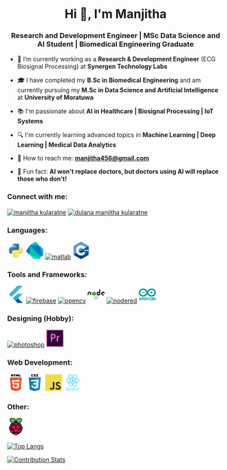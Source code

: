 <h1 align="center">Hi 👋, I'm Manjitha</h1>
<h3 align="center">Research and Development Engineer | MSc Data Science and AI Student | Biomedical Engineering Graduate</h3>

- 💼 I’m currently working as a **Research & Development Engineer** (ECG Biosignal Processing) at **Synergen Technology Labs**

- 🎓 I have completed my **B.Sc in Biomedical Engineering** and am currently pursuing my **M.Sc in Data Science and Artificial Intelligence** at **University of Moratuwa**

- 📚 I'm passionate about **AI in Healthcare | Biosignal Processing | IoT Systems**

- 🔍 I'm currently learning advanced topics in **Machine Learning | Deep Learning | Medical Data Analytics**

- 📧 How to reach me: **manjitha456@gmail.com**

- 🚀 Fun fact: **AI won't replace doctors, but doctors using AI will replace those who don't!**

<h3 align="left">Connect with me:</h3>
<p align="left">
<a href="https://linkedin.com/in/manjitha-kularatne" target="blank"><img align="center" src="https://raw.githubusercontent.com/rahuldkjain/github-profile-readme-generator/master/src/images/icons/Social/linked-in-alt.svg" alt="manjitha kularatne" height="30" width="40" /></a>
<a href="https://fb.com/dulana manjitha kularatne" target="blank"><img align="center" src="https://raw.githubusercontent.com/rahuldkjain/github-profile-readme-generator/master/src/images/icons/Social/facebook.svg" alt="dulana manjitha kularatne" height="30" width="40" /></a>
</p>

<h3 align="left">Languages:</h3>
<p align="left">
  <a href="https://www.python.org" target="_blank"><img src="https://raw.githubusercontent.com/devicons/devicon/master/icons/python/python-original.svg" alt="python" width="40" height="40"/></a>
  <a href="https://dart.dev/" target="_blank"><img src="https://raw.githubusercontent.com/devicons/devicon/1119b9f84c0290e0f0b38982099a2bd027a48bf1/icons/dart/dart-original.svg" alt="dart" width="40" height="40"/></a>
  <a href="https://www.mathworks.com/" target="_blank"><img src="https://upload.wikimedia.org/wikipedia/commons/2/21/Matlab_Logo.png" alt="matlab" width="40" height="40"/></a>
  <a href="https://www.w3schools.com/cpp/" target="_blank"><img src="https://raw.githubusercontent.com/devicons/devicon/master/icons/cplusplus/cplusplus-original.svg" alt="cplusplus" width="40" height="40"/></a>
</p>

<h3 align="left">Tools and Frameworks:</h3>
<p align="left">
  <a href="https://flutter.dev/" target="_blank"><img src="https://raw.githubusercontent.com/devicons/devicon/1119b9f84c0290e0f0b38982099a2bd027a48bf1/icons/flutter/flutter-original.svg" alt="flutter" width="40" height="40"/></a>
  <a href="https://firebase.google.com/" target="_blank"><img src="https://www.vectorlogo.zone/logos/firebase/firebase-ar21.svg" alt="firebase" width="80" height="40"/></a>
  <a href="https://opencv.org/" target="_blank"><img src="https://www.vectorlogo.zone/logos/opencv/opencv-icon.svg" alt="opencv" width="40" height="40"/></a>
  <a href="https://nodejs.org" target="_blank"><img src="https://raw.githubusercontent.com/devicons/devicon/master/icons/nodejs/nodejs-original-wordmark.svg" alt="nodejs" width="40" height="40"/></a>
  <a href="https://nodered.org/" target="_blank"><img src="http://nodered.org/node-red-icon.png" alt="nodered" width="40" height="40"/></a>
  <a href="https://www.arduino.cc/" target="_blank"><img src="https://raw.githubusercontent.com/devicons/devicon/1119b9f84c0290e0f0b38982099a2bd027a48bf1/icons/arduino/arduino-original-wordmark.svg" alt="arduino" width="40" height="40"/></a>
</p>

<h3 align="left">Designing (Hobby):</h3>
<p align="left">
  <a href="https://www.photoshop.com/en" target="_blank"><img src="https://upload.wikimedia.org/wikipedia/commons/a/af/Adobe_Photoshop_CC_icon.svg" alt="photoshop" width="40" height="40"/></a>
  <a href="https://www.adobe.com/products/premiere.html" target="_blank"><img src="https://raw.githubusercontent.com/devicons/devicon/master/icons/premierepro/premierepro-original.svg" alt="premierepro" width="40" height="40"/></a>
</p>

<h3 align="left">Web Development:</h3>
<p align="left">
  <a href="https://www.w3schools.com/html/" target="_blank"><img src="https://raw.githubusercontent.com/devicons/devicon/master/icons/html5/html5-original-wordmark.svg" alt="HTML" width="40" height="40"/></a>
  <a href="https://www.w3schools.com/css/" target="_blank"><img src="https://raw.githubusercontent.com/devicons/devicon/master/icons/css3/css3-original-wordmark.svg" alt="css3" width="40" height="40"/></a>
  <a href="https://developer.mozilla.org/en-US/docs/Web/JavaScript" target="_blank"><img src="https://raw.githubusercontent.com/devicons/devicon/master/icons/javascript/javascript-original.svg" alt="javascript" width="40" height="40"/></a>
  <a href="https://reactjs.org/" target="_blank"><img src="https://raw.githubusercontent.com/devicons/devicon/1119b9f84c0290e0f0b38982099a2bd027a48bf1/icons/react/react-original-wordmark.svg" alt="react" width="40" height="40"/></a>
</p>

<h3 align="left">Other:</h3>
<p align="left">
<a href="https://www.raspberrypi.org/" target="_blank"><img src="https://raw.githubusercontent.com/devicons/devicon/1119b9f84c0290e0f0b38982099a2bd027a48bf1/icons/raspberrypi/raspberrypi-original.svg" alt="raspberry pi" width="40" height="40"/></a>
</p>

[![Top Langs](https://github-readme-stats.vercel.app/api/top-langs/?username=manjithadulana98&layout=compact)](https://github.com/manjithadulana98/github-readme-stats)

[![Contribution Stats](https://github-contribution-stats.vercel.app/api/?username=manjithadulana98)](https://github.com/manjithadulana98/github-contribution-stats)

